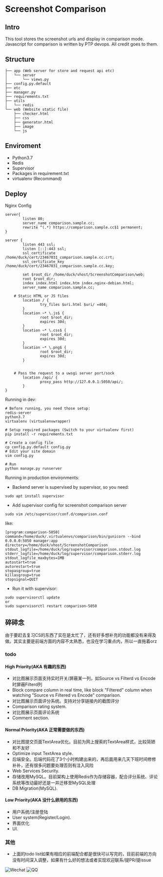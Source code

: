 # Screenshot Comparison
## Intro
This tool stores the screenshot urls and display in comparison mode.
Javascript for comparison is written by PTP devops. All credit goes to them.

## Structure
```
├── app (Web server for store and request api etc)
│   └── server
│       └── views.py
├── config.py.default
├── etc
├── manager.py
├── requirements.txt
├── utils
│   └── redis
└── web (Website static file)
    ├── checker.html
    ├── css
    ├── generator.html
    ├── image
    └── js

```
## Enviroment
- Python3.7
- Redis
- Supervisor
- Packages in requirement.txt
- virtualenv (Recommand)

## Deploy
Nginx Config
```
server{
        listen 80;
        server_name comparison.sample.cc;
        rewrite ^(.*) https://comparison.sample.cc$1 permanent;
}

server {
        listen 443 ssl;
        listen [::]:443 ssl;
        ssl_certificate     /home/duck/cert/23467031_comparison.sample.cc.crt;
        ssl_certificate_key /home/duck/cert/23467031_comparison.sample.cc.key;
        
        set $root_dir /home/duck/vhost/ScreenshotComparison/web;
        root $root_dir;
        index index.html index.htm index.nginx-debian.html;
        server_name comparison.sample.cc;
		
	# Static HTML or JS files
        location / {
                try_files $uri.html $uri/ =404;
        }
        location ~* \.js$ {
                root $root_dir;
                expires 30d;
        }
        location ~* \.css$ {
                root $root_dir;
                expires 30d;
        }
        location ~* \.png$ {
                root $root_dir;
                expires 30d;
        }
		
		
	# Pass the request to a uwsgi server port/sock
        location /api/ {
                proxy_pass http://127.0.0.1:5050/api/;
        }
}
```

Running in dev:
```
# Before running, you need those setup:
redis-server
python3.7
virtualenv (virtualenvwrapper)

# Setup required packages (Switch to your virtualenv first)
pip install -r requirements.txt

# Create a config file
cp config.py.default config.py
# Edit your site domain
vim config.py

# Run
python manage.py runserver
```

Running in production environments:
- Backend server is supervised by supervisor, so you need:
```
sudo apt install supervisor
```
- Add supervisor config for screenshot comparison server
```
sudo vim /etc/supervisor/conf.d/comparison.conf
```
like:
```
[program:comparison-5050]
command=/home/duck/.virtualenvs/comparison/bin/gunicorn --bind 0.0.0.0:5050 manager:app
directory=/home/duck/vhost/ScreenshotComparison
stdout_logfile=/home/duck/log/supervisor/comparison.stdout.log
stderr_logfile=/home/duck/log/supervisor/comparison.stderr.log
stdout_logfile_maxbytes=1MB
autostart=true
autorestart=true
stopasgroup=true
killasgroup=true
stopsignal=QUIT
```
- Run it with supervisor:
```
sudo supervisorctl update
or
sudo supervisorctl restart comparison-5050
```

## 碎碎念
由于要赶去复习CS的东西了实在是太忙了，还有好多想补充的功能都没有来得及做。其实主要是前端方面的内容不太熟悉，也没在学习重点内，所以一直拖着orz
### todo
#### High Priority(AKA 有趣的东西)
- 对比图展示页面支持实时开关/屏蔽某一列，如Source vs Filterd vs Encode时屏蔽Filterd列
- Block compare column in real time, like block "Filtered" column when watching "Source vs Filtered vs Encode" comparison.
- 对比图展示页面评分系统。支持对分享链接内的截图评分
- Comparison rating system.
- 对比图展示页面评论系统
- Comment section.
#### Normal Priority(AKA 正常需要做的东西)
- 对比图提交页面TextArea优化。目前为网上搜索的TextArea样式，比较简陋和不友好
- Optimize input TextArea style.
- 后端安全。后端代码花了3个小时构建出来的，再后面用来几天下班时间修修补补，还有很多问题要处理否则有注入风险
- Web Services Security.
- 存储改用MySQL。目前架构上使用Redis作为存储容器，配合评分系统、评论系统等改动最好还是一并迁移至MySQL处理
- DB Migration(MySQL).
#### Low Priority(AKA 没什么卵用的东西)
- 用户系统/注册登陆
- User system(Register/Login).
- 界面优化
- UI.

### 其他
- 上面的todo list如果有相应的前端配合都是很快可以写完的，目前前端的方向没有时间深入调整，如果有什么好的想法或者实现欢迎联系/提PR/提issue

![Wechat](https://ptpimg.me/x8667v.png "Wechat") ![QQ](https://ptpimg.me/nez32x.png "QQ")





